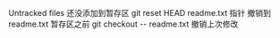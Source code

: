 Untracked files  还没添加到暂存区
git reset HEAD readme.txt  指针  撤销到readme.txt 暂存区之前
git checkout -- readme.txt 撤销上次修改